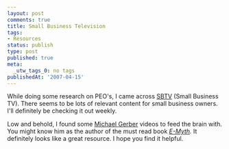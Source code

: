 ```yaml
---
layout: post
comments: true
title: Small Business Television
tags:
- Resources
status: publish
type: post
published: true
meta:
  _utw_tags_0: no tags
publishedAt: '2007-04-15'
---
```


While doing some research on PEO's, I came across <a href="http://www.enlightsolutions.com/www.sbtv.com">SBTV</a> (Small Business TV). There seems to be lots of relevant content for small business owners. I'll definitely be checking it out weekly.

Low and behold, I found some <a href="http://www.sbtv.com/michaelgerber/">Michael Gerber</a> videos to feed the brain with. You might know him as the author of the must read book <a href="http://amazon.com/o/ASIN/0887307280/ref=s9_asin_image_1-hf_favarsnfggenpx_2267_g1/103-9775158-6167812?pf_rd_m=ATVPDKIKX0DER&pf_rd_s=center-2&pf_rd_r=173HAR8N2WQ89RXC7YZE&pf_rd_t=101&pf_rd_p=278240301&pf_rd_i=507846http://amazon.com/o/ASIN/0887307280/ref=s9_asin_image_1-hf_favarsnfggenpx_2267_g1/103-9775158-6167812?pf_rd_m=ATVPDKIKX0DER&pf_rd_s=center-2&pf_rd_r=173HAR8N2WQ89RXC7YZE&pf_rd_t=101&pf_rd_p=278240301&pf_rd_i=507846"><em>E-Myth</em></a><em>.</em>
It definitely looks like a great resource. I hope you find it helpful.

